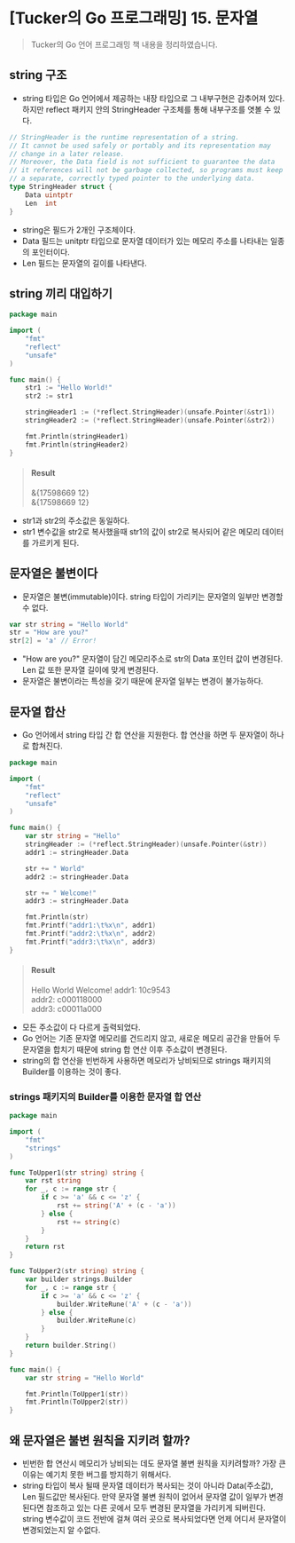 # [Tucker의 Go 프로그래밍] 15. 문자열


> Tucker의 Go 언어 프로그래밍 책 내용을 정리하였습니다.

## string 구조 
- string 타입은 Go 언어에서 제공하는 내장 타입으로 그 내부구현은 감추어져 있다. 하지만 reflect 패키지 안의 StringHeader 구조체를 통해 내부구조를 엿볼 수 있다.
```go
// StringHeader is the runtime representation of a string.
// It cannot be used safely or portably and its representation may
// change in a later release.
// Moreover, the Data field is not sufficient to guarantee the data
// it references will not be garbage collected, so programs must keep
// a separate, correctly typed pointer to the underlying data.
type StringHeader struct {
	Data uintptr
	Len  int
}
```
- string은 필드가 2개인 구조체이다.
- Data 필드는 unitptr 타입으로 문자열 데이터가 있는 메모리 주소를 나타내는 일종의 포인터이다.
- Len 필드는 문자열의 길이를 나타낸다.

## string 끼리 대입하기
```go
package main

import (
	"fmt"
	"reflect"
	"unsafe"
)

func main() {
	str1 := "Hello World!"
	str2 := str1

	stringHeader1 := (*reflect.StringHeader)(unsafe.Pointer(&str1))
	stringHeader2 := (*reflect.StringHeader)(unsafe.Pointer(&str2))

	fmt.Println(stringHeader1)
	fmt.Println(stringHeader2)
}
```
> #### Result
> &{17598669 12}\
> &{17598669 12}
- str1과 str2의 주소값은 동일하다.
- str1 변수값을 str2로 복사했을때 str1의 값이 str2로 복사되어 같은 메모리 데이터를 가르키게 된다.

## 문자열은 불변이다
- 문자열은 불변(immutable)이다. string 타입이 가리키는 문자열의 일부만 변경할 수 없다.
```go
var str string = "Hello World"
str = "How are you?"
str[2] = 'a' // Error!
```

- "How are you?" 문자열이 담긴 메모리주소로 str의 Data 포인터 값이 변경된다. Len 값 또한 문자열 길이에 맞게 변경된다.
- 문자열은 불변이라는 특성을 갖기 때문에 문자열 일부는 변경이 불가능하다.

## 문자열 합산
- Go 언어에서 string 타입 간 합 연산을 지원한다. 합 연산을 하면 두 문자열이 하나로 합쳐진다.
```go
package main

import (
	"fmt"
	"reflect"
	"unsafe"
)

func main() {
	var str string = "Hello"
	stringHeader := (*reflect.StringHeader)(unsafe.Pointer(&str))
	addr1 := stringHeader.Data

	str += " World"
	addr2 := stringHeader.Data

	str += " Welcome!"
	addr3 := stringHeader.Data

	fmt.Println(str)
	fmt.Printf("addr1:\t%x\n", addr1)
	fmt.Printf("addr2:\t%x\n", addr2)
	fmt.Printf("addr3:\t%x\n", addr3)
}
```
> #### Result
> Hello World Welcome!
> addr1:  10c9543\
> addr2:  c000118000\
> addr3:  c00011a000
- 모든 주소값이 다 다르게 출력되었다.
- Go 언어는 기존 문자열 메모리를 건드리지 않고, 새로운 메모리 공간을 만들어 두 문자열을 합치기 때문에 string 합 연산 이후 주소값이 변경된다. 
- string의 합 연산을 빈번하게 사용하면 메모리가 낭비되므로 strings 패키지의 Builder를 이용하는 것이 좋다.

### strings 패키지의 Builder를 이용한 문자열 합 연산
```go
package main

import (
	"fmt"
	"strings"
)

func ToUpper1(str string) string {
	var rst string
	for _, c := range str {
		if c >= 'a' && c <= 'z' {
			rst += string('A' + (c - 'a'))
		} else {
			rst += string(c)
		}
	}
	return rst
}

func ToUpper2(str string) string {
	var builder strings.Builder
	for _, c := range str {
		if c >= 'a' && c <= 'z' {
			builder.WriteRune('A' + (c - 'a'))
		} else {
			builder.WriteRune(c)
		}
	}
	return builder.String()
}

func main() {
	var str string = "Hello World"

	fmt.Println(ToUpper1(str))
	fmt.Println(ToUpper2(str))
}
```

## 왜 문자열은 불변 원칙을 지키려 할까?
- 빈번한 합 연산시 메모리가 낭비되는 데도 문자열 불변 원칙을 지키려할까? 가장 큰 이유는 예기치 못한 버그를 방지하기 위해서다.
- string 타입이 복사 될때 문자열 데이터가 복사되는 것이 아니라 Data(주소값), Len 필드값만 복사된다. 만약 문자열 불변 원칙이 없어서 문자열 값이 일부가 변경된다면 
참조하고 있는 다른 곳에서 모두 변경된 문자열을 가리키게 되버린다. string 변수값이 코드 전반에 걸쳐 여러 곳으로 복사되었다면 언제 어디서 문자열이 변경되었는지 알 수없다. 
